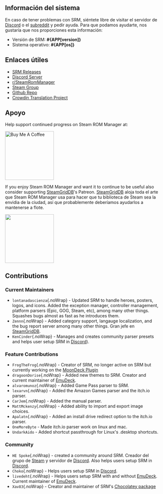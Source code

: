 ## Información del sistema

En caso de tener problemas con SRM, siéntete libre de visitar el servidor de [Discord](https://discord.gg/bnSVJrz) o el [subreddit](https://www.reddit.com/r/SteamRomManager/) y pedir ayuda. Para que podamos ayudarte, nos gustaría que nos proporciones esta información:

* Versión de SRM: **#{APP[version]}**
* Sistema operativo: **#{APP[os]}**

## Enlaces útiles

* [SRM Releases](https://github.com/SteamGridDB/steam-rom-manager/releases)
* [Discord Server](https://discord.gg/bnSVJrz)
* [r/SteamRomManager](https://www.reddit.com/r/SteamRomManager/)
* [Steam Group](https://steamcommunity.com/groups/steamrommanager)
* [Github Repo](https://github.com/SteamGridDB/steam-rom-manager)
* [Crowdin Translation Project](https://crowdin.com/project/steam-rom-manager)

## Apoyo

Help support continued progress on Steam ROM Manager at:

<a href="https://www.buymeacoffee.com/cbartondock" target="_blank">
  <img src="https://cdn.buymeacoffee.com/buttons/default-orange.png" alt="Buy Me A Coffee" width="160">
</a>

If you enjoy Steam ROM Manager and want it to continue to be useful also consider supporting [SteamGridDB](https://www.steamgriddb.com/)'s Patreon. [SteamGridDB](https://www.steamgriddb.com/) aloja toda el arte que Steam ROM Manager usa para hacer que tu biblioteca de Steam sea la envidia de la ciudad, así que probablemente deberíamos ayudarlos a mantenerse a flote.

<a href="https://www.patreon.com/steamgriddb">
    <img src="https://c5.patreon.com/external/logo/become_a_patron_button@2x.png" width="160">
</a>

## Contributions

### Current Maintainers
* `lontanadascienza`{.noWrap} - Updated SRM to handle heroes, posters, logos, and icons. Added the exception manager, controller management, platform parsers (Epic, GOG, Steam, etc), among many other things. Squashes bugs almost as fast as he introduces them.
* `Zennn`{.noWrap} - Added category support, langauge localization, and the bug report server among many other things. Gran jefe en [SteamGridDB](https://www.steamgriddb.com/).
* `KenCinder`{.noWrap} - Manages and creates community parser presets and helps user setup SRM in [Discord](https://discord.gg/bnSVJrz)).

### Feature Contributions
* `FrogTheFrog`{.noWrap} - Creator of SRM, no longer active on SRM but currently working on the [MoonDeck Plugin](https://github.com/FrogTheFrog/moondeck)
* `dragoonDorise`{.noWrap} - Added new themes to SRM. Creator and current maintainer of [EmuDeck](https://www.emudeck.com/).
* `alvaromunoz`{.noWrap} - Added Game Pass parser to SRM.
* `lexarvn`{.noWrap} - Added the Amazon Games parser and the itch.io parser.
* `CarJem`{.noWrap} - Added the manual parser.
* `MattMckenzy`{.noWrap} - Added ability to import and export image choices.
* `Apalatn`{.noWrap} - Added an install drive redirect option to the itch.io parser.
* `OneMoreByte` - Made itch.io parser work on linux and mac.
* `UndarkAido` - Added shortcut passthrough for Linux's .desktop shortcuts.

### Community
* `HE Spoke`{.noWrap} - created a community around SRM. Creador del grupo de [Steam](https://steamcommunity.com/groups/steamrommanager) y servidor de [Discord](https://discord.gg/bnSVJrz). Also helps users setup SRM in [Discord](https://discord.gg/bnSVJrz).
* `Choko`{.noWrap} - Helps users setup SRM in [Discord](https://discord.gg/bnSVJrz).
* `livedeht`{.noWrap} - Helps users setup SRM with and without [EmuDeck](https://www.emudeck.com/). Current maintainer of [EmuDeck](https://www.emudeck.com/).
* `Xav83`{.noWrap} - Creator and maintainer of SRM's [Chocolatey package](https://community.chocolatey.org/packages/steam-rom-manager)
